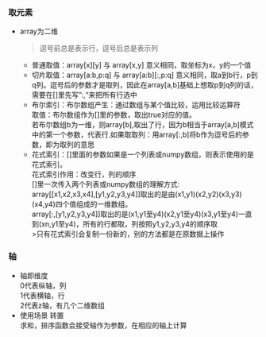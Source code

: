 ### 取元素
* array为二维 <br>
  > 逗号前总是表示行，逗号后总是表示列<br>
  
  * 普通取值：array[x][y] 与 array[x,y] 意义相同，取坐标为x，y的一个值  <br> 
  * 切片取值：array[a:b,p:q] 与 array[a:b][:,p:q] 意义相同，取a到b行，p到q列。逗号后的参数才是取列，因此在array[a,b]基础上想取p到q列的话，需要在[]里先写”:,“来把所有行选中<br>
  * 布尔索引：布尔数组产生：通过数组与某个值比较，运用比较运算符<br>
              取值：布尔数组作为[]里的参数，取出true对应的值。<br>
              若布尔数组b为一维，则array[b],取出了行，因为b相当于array[a,b]模式中的第一个参数，代表行.如果取取列：用array[:,b]将b作为逗号后的参数，即为取列的意思<br>
  * 花式索引：[]里面的参数如果是一个列表或numpy数组，则表示使用的是花式索引。<br>
            花式索引作用：改变行，列的顺序<br>
            []里一次传入两个列表或numpy数组的理解方式:<br>
            array[[x1,x2,x3,x4],[y1,y2,y3,y4]]取出的是由(x1,y1)(x2,y2)(x3,y3)(x4,y4)四个值组成的一维数组。<br>
            array[:,[y1,y2,y3,y4]]取出的是(x1,y1至y4)(x2,y1至y4)(x3,y1至y4)一直到(xn,y1至y4)，所有的行都取，列按照y1,y2,y3,y4的顺序取<br>
            >只有花式索引会复制一份新的，别的方法都是在原数据上操作
### 轴
* 轴即维度<br>
  0代表纵轴，列<br>
  1代表横轴，行<br>
  2代表z轴，有几个二维数组<br>
* 使用场景
  转置<br>
  求和，排序函数会接受轴作为参数，在相应的轴上计算<br>
